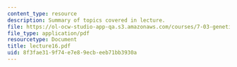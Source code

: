 ```yaml
---
content_type: resource
description: Summary of topics covered in lecture.
file: https://ol-ocw-studio-app-qa.s3.amazonaws.com/courses/7-03-genetics-fall-2004/8f3fae319f74e7e89ecbeeb71bb3930a_lecture16.pdf
file_type: application/pdf
resourcetype: Document
title: lecture16.pdf
uid: 8f3fae31-9f74-e7e8-9ecb-eeb71bb3930a
---
```

